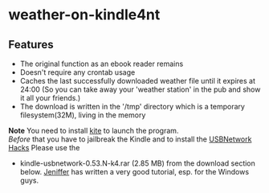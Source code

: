 weather-on-kindle4nt
=====================

## Features

- The original function as an ebook reader remains
- Doesn't require any crontab usage
- Caches the last successfully downloaded weather file until it expires at 24:00
  (So you can take away your 'weather station' in the pub and show it all your friends.)
- The download is written in the '/tmp' directory which is a temporary filesystem(32M), living in the memory

__Note__
You need to install [kite](https://github.com/ufuchs/kite-kindle4nt) to launch the program.  
_Before_ that you have to jailbreak the Kindle and to install the [USBNetwork Hacks](http://www.mobileread.com/forums/showthread.php?t=88004)
Please use the 
- kindle-usbnetwork-0.53.N-k4.rar (2.85 MB) 
from the download section below.
[Jeniffer](http://www.shatteredhaven.com/2012/11/1337365-ssh-on-kindle-4-usbnetwork-hack.html) has written a very good tutorial, esp. for the Windows guys.
